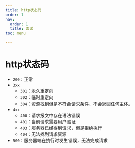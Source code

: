 ```yaml
---
title: http状态码
order: 1
nav:
  order: 1
  title: 面试
toc: menu

---
```


# http状态码

- `200`：正常
- `3xx`
  - `301`：永久重定向
  - `302`：临时重定向
  - `304`：资源找到但是不符合请求条件，不会返回任何主体。
- `4xx`
  - `400`：请求报文中存在语法错误
  - `401`：当前请求需要用户验证
  - `403`：服务器已经得到请求，但是拒绝执行
  - `404`：无法找到请求资源
- `500`：服务器端在执行时发生错误，无法完成请求

